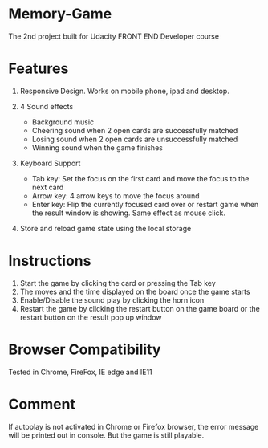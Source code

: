 # Memory-Game
The 2nd project built for Udacity FRONT END Developer course

# Features
1. Responsive Design. Works on mobile phone, ipad and desktop.

2. 4 Sound effects
   * Background music
   * Cheering sound when 2 open cards are successfully matched
   * Losing sound when 2 open cards are unsuccessfully matched
   * Winning sound when the game finishes

3. Keyboard Support
   * Tab key: Set the focus on the first card and move the focus to the next card
   * Arrow key: 4 arrow keys to move the focus around
   * Enter key: Flip the currently focused card over or restart game when the result window is showing. Same effect as mouse click.
   
4. Store and reload game state using the local storage

# Instructions
1. Start the game by clicking the card or pressing the Tab key
2. The moves and the time displayed on the board once the game starts
3. Enable/Disable the sound play by clicking the horn icon
4. Restart the game by clicking the restart button on the game board or the restart button on the result pop up window

# Browser Compatibility
Tested in Chrome, FireFox, IE edge and IE11

# Comment
If autoplay is not activated in Chrome or Firefox browser, the error message will be printed out in console. But the game is still playable.


